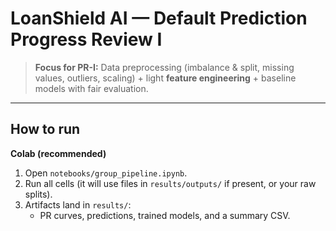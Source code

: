# LoanShield AI — Default Prediction Progress Review I 

> **Focus for PR-I:** Data preprocessing (imbalance & split, missing values, outliers, scaling) + light **feature engineering** + baseline models with fair evaluation.

---

## How to run
**Colab (recommended)**
1. Open `notebooks/group_pipeline.ipynb`.
2. Run all cells (it will use files in `results/outputs/` if present, or your raw splits).
3. Artifacts land in `results/`:
   - PR curves, predictions, trained models, and a summary CSV.


